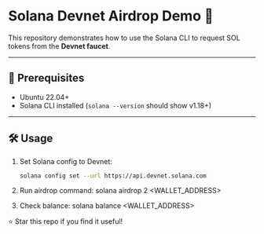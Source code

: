 # Solana Devnet Airdrop Demo 🚀

This repository demonstrates how to use the Solana CLI to request SOL tokens from the **Devnet faucet**.

---

## 📌 Prerequisites
- Ubuntu 22.04+
- Solana CLI installed (`solana --version` should show v1.18+)

---

## 🛠 Usage

1. Set Solana config to Devnet:
   ```bash
   solana config set --url https://api.devnet.solana.com

2. Run airdrop command:
   solana airdrop 2 <WALLET_ADDRESS>

3. Check balance:
   solana balance <WALLET_ADDRESS>

⭐ Star this repo if you find it useful!
